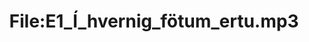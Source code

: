 ---
title: File:E1_Í_hvernig_fötum_ertu.mp3
recording of: Í hvernig fötum ertu?
reading speed: slow
speaker: E
license: CC0
---